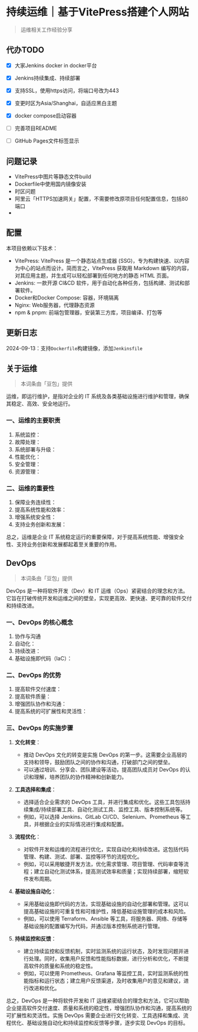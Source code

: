 # 持续运维｜基于VitePress搭建个人网站

> 运维相关工作经验分享

## 代办TODO

* [X]  大家Jenkins docker in docker平台
* [X]  Jenkins持续集成、持续部署
* [X]  支持SSL，使用https访问，将端口号改为443
* [X]  变更时区为Asia/Shanghai，自适应黑白主题
* [X]  docker compose启动容器
* [ ]  完善项目README
* [ ]  GitHub Pages文件标签显示


## 问题记录
- VitePress中图片等静态文件build
- Dockerfile中使用国内镜像安装
- 时区问题
- 阿里云「HTTPS加速网关」配置，不需要修改原项目任何配置信息，包括80端口
- 

## 配置

本项目依赖以下技术：

- VitePress: VitePress 是一个静态站点生成器 (SSG)，专为构建快速、以内容为中心的站点而设计。简而言之，VitePress 获取用 Markdown 编写的内容，对其应用主题，并生成可以轻松部署到任何地方的静态 HTML 页面。
- Jenkins: 一款开源 CI&CD 软件，用于自动化各种任务，包括构建、测试和部署软件。
- Docker和Docker Compose: 容器，环境隔离
- Nginx: Web服务器，代理静态资源
- npm & pnpm: 前端包管理器，安装第三方库，项目编译、打包等 

## 更新日志

2024-09-13：支持`Dockerfile`构建镜像，添加`Jenkinsfile`


## 关于运维

> 本词条由「豆包」提供

运维，即运行维护，是指对企业的 IT 系统及各类基础设施进行维护和管理，确保其稳定、高效、安全地运行。

### 一、运维的主要职责

1. 系统监控：
2. 故障处理：
3. 系统部署与升级：
4. 性能优化：
5. 安全管理：
6. 资源管理：

### 二、运维的重要性

1. 保障业务连续性：
2. 提高系统性能和效率：
3. 增强系统安全性：
4. 支持业务创新和发展：

总之，运维是企业 IT 系统稳定运行的重要保障，对于提高系统性能、增强安全性、支持业务创新和发展都起着至关重要的作用。

## DevOps

> 本词条由「豆包」提供

DevOps 是一种将软件开发（Dev）和 IT 运维（Ops）紧密结合的理念和方法。它旨在打破传统开发和运维之间的壁垒，实现更高效、更快速、更可靠的软件交付和持续改进。

### 一、DevOps 的核心概念

1. 协作与沟通
2. 自动化：
3. 持续改进：
4. 基础设施即代码（IaC）：

### 二、DevOps 的优势

1. 提高软件交付速度：
2. 提高软件质量：
3. 增强团队协作和沟通：
4. 提高系统的可扩展性和灵活性：

### 三、DevOps 的实施步骤

1. **文化转变**：

   - 推动 DevOps 文化的转变是实施 DevOps 的第一步。这需要企业高层的支持和领导，鼓励团队之间的协作和沟通，打破部门之间的壁垒。
   - 可以通过培训、分享会、团队建设等活动，提高团队成员对 DevOps 的认识和理解，培养团队的协作精神和创新能力。
2. **工具选择和集成**：

   - 选择适合企业需求的 DevOps 工具，并进行集成和优化。这些工具包括持续集成/持续部署工具、自动化测试工具、监控工具、版本控制系统等。
   - 例如，可以选择 Jenkins、GitLab CI/CD、Selenium、Prometheus 等工具，并根据企业的实际情况进行集成和配置。
3. **流程优化**：

   - 对软件开发和运维的流程进行优化，实现自动化和持续改进。这包括代码管理、构建、测试、部署、监控等环节的流程优化。
   - 例如，可以采用敏捷开发方法，优化需求管理、项目管理、代码审查等流程；建立自动化测试体系，提高测试效率和质量；实现持续部署，缩短软件发布周期。
4. **基础设施自动化**：

   - 采用基础设施即代码的方法，实现基础设施的自动化部署和管理。这可以提高基础设施的可重复性和可维护性，降低基础设施管理的成本和风险。
   - 例如，可以使用 Terraform、Ansible 等工具，将服务器、网络、存储等基础设施的配置编写为代码，并通过版本控制系统进行管理。
5. **持续监控和反馈**：

   - 建立持续监控和反馈机制，实时监测系统的运行状态，及时发现问题并进行处理。同时，收集用户反馈和性能指标数据，进行分析和优化，不断提高软件的质量和系统的稳定性。
   - 例如，可以使用 Prometheus、Grafana 等监控工具，实时监测系统的性能指标和运行状态；建立用户反馈渠道，及时收集用户的意见和建议，进行改进和优化。

总之，DevOps 是一种将软件开发和 IT 运维紧密结合的理念和方法，它可以帮助企业提高软件交付速度、质量和系统的稳定性，增强团队协作和沟通，提高系统的可扩展性和灵活性。实施 DevOps 需要企业进行文化转变、工具选择和集成、流程优化、基础设施自动化和持续监控和反馈等步骤，逐步实现 DevOps 的目标。
